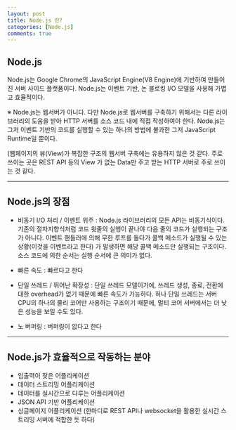 ```yaml
---
layout: post
title: Node.js 란?
categories: [Node.js]
comments: true
---
```


## Node.js

Node.js는 Google Chrome의 JavaScript Engine(V8 Engine)에 기반하여 만들어진 서버 사이드 플랫폼이다.
Node.js는 이벤트 기반, 논 블로킹 I/O 모델을 사용해 가볍고 효율적이다.

※ Node.js는 웹서버가 아니다. 다만 Node.js로 웹서버를 구축하기 위해서는 다른 라이브러리의 도움을 받아 HTTP 서버를 소스 코드 내에 직접 작성하여야 한다. Node.js는 그저 이벤트 기반의 코드를 실행할 수 있는 하나의 방법에 불과한 그저 JavaScript Runtime일 뿐이다.

(웹페이지의 뷰(View)가 복잡한 구조의 웹서버 구축에는 유용하지 않은 것 같다. 주로 쓰이는 곳은 REST API 등의 View 가 없는 Data만 주고 받는 HTTP 서버로 주로 쓰이는 것 같다.

---------------

## Node.js의 장점

- 비동기 I/O 처리 / 이벤트 위주 : Node.js 라이브러리의 모든 API는 비동기식이다. 기존의 절차지향식처럼 코드 윗줄의 실행이 끝나야 다음 줄의 코드가 실행되는 구조가 아니다. 이벤트 핸들러에 의해 무한 루프를 돌다가 콜백 메소드가 실행될 수 있는 상황(이것을 이벤트라고 한다) 가 발생하면 해당 콜백 메소드만 실행되는 구조이다. 소스 코드에 의한 순서는 실행 순서에 큰 의미가 없다.

- 빠른 속도 : 빠르다고 한다

- 단일 쓰레드 / 뛰어난 확장성 : 단일 쓰레드 모델이기에, 쓰레드 생성, 종료, 전환에 대한 overhead가 없기 때문에 빠른 속도가 가능하다. 허나 단일 쓰레드는 서버 CPU의 하나의 물리 코어만 사용하는 구조이기 때문에, 멀티 코어 서버에서는 더 낮은 성능을 보일 수도 있다.

- 노 버퍼링 : 버퍼링이 없다고 한다

---------------

## Node.js가 효율적으로 작동하는 분야

- 입출력이 잦은 어플리케이션
- 데이터 스트리밍 어플리케이션
- 데이터를 실시간으로 다루는 어플리케이션
- JSON API 기반 어플리케이션
- 싱글페이지 어플리케이션
(한마디로 REST API나 websocket을 활용한 실시간 스트리밍 서버에 적합한 듯 하다)
